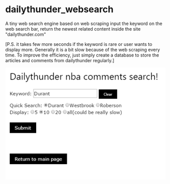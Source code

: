 # dailythunder_websearch
A tiny web search engine based on web scraping 
input the keyword on the web search bar, return the newest related content inside the site "dailythunder.com"

[P.S. it takes few more seconds if the keyword is rare or user wants to display more. 
      Generally it is a bit slow because of the web scraping every time.
      To improve the efficiency, just simply create a database to store the articles and comments from dailythunder regularly.]

![](https://github.com/shuaixu1997/dailythunder_websearch/raw/master/dailythunder.png)
